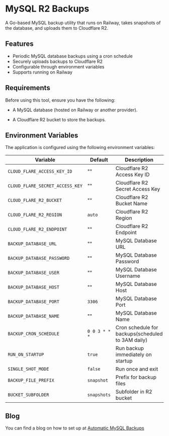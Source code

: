 # MySQL R2 Backups

A Go-based MySQL backup utility that runs on Railway, takes snapshots of the database, and uploads them to Cloudflare R2.

## Features

-   Periodic MySQL database backups using a cron schedule
-   Securely uploads backups to Cloudflare R2
-   Configurable through environment variables
-   Supports running on Railway

## Requirements

Before using this tool, ensure you have the following:

-   A MySQL database (hosted on Railway or another provider).

-   A Cloudflare R2 bucket to store the backups.

## Environment Variables

The application is configured using the following environment variables:

| Variable                        | Default       | Description                                       |
| ------------------------------- | ------------- | ------------------------------------------------- |
| `CLOUD_FLARE_ACCESS_KEY_ID`     | ""            | Cloudflare R2 Access Key ID                       |
| `CLOUD_FLARE_SECRET_ACCESS_KEY` | ""            | Cloudflare R2 Secret Access Key                   |
| `CLOUD_FLARE_R2_BUCKET`         | ""            | Cloudflare R2 Bucket Name                         |
| `CLOUD_FLARE_R2_REGION`         | `auto`        | Cloudflare R2 Region                              |
| `CLOUD_FLARE_R2_ENDPOINT`       | ""            | Cloudflare R2 Endpoint                            |
| `BACKUP_DATABASE_URL`           | ""            | MySQL Database URL                                |
| `BACKUP_DATABASE_PASSWORD`      | ""            | MySQL Database Password                           |
| `BACKUP_DATABASE_USER`          | ""            | MySQL Database Username                           |
| `BACKUP_DATABASE_HOST`          | ""            | MySQL Database Host                               |
| `BACKUP_DATABASE_PORT`          | `3306`        | MySQL Database Port                               |
| `BACKUP_DATABASE_NAME`          | ""            | MySQL Database Name                               |
| `BACKUP_CRON_SCHEDULE`          | `0 0 3 * * *` | Cron schedule for backups(scheduled to 3AM daily) |
| `RUN_ON_STARTUP`                | `true`        | Run backup immediately on startup                 |
| `SINGLE_SHOT_MODE`              | `false`       | Run once and exit                                 |
| `BACKUP_FILE_PREFIX`            | `snapshot`    | Prefix for backup files                           |
| `BUCKET_SUBFOLDER`              | `snapshots`   | Subfolder in R2 bucket                            |

## Blog

You can find a blog on how to set up at [Automatic MySQL Backups](https://emiliocliff.com)
